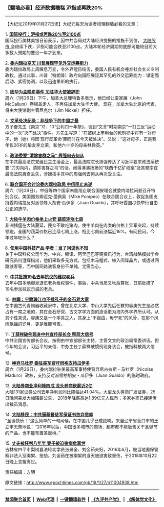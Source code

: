 ### 【翻墙必看】经济数据糟糕 沪指或再跌20%
------------------------

<p>
 【大纪元2019年01月27日讯】大纪元每天为读者梳理翻墙必看的文章：
</p>
<p>
 1.
 <b>
  <a href="http://www.epochtimes.com/gb/19/1/26/n11003875.htm" rel="noopener noreferrer" target="_blank">
   国际投行：沪指或再跌20%至2100点
  </a>
 </b>
 <br/>
 国际投行美林美银日前表示，因中共当局对大陆经济提振的措施不到位，
 <a href="http://www.epochtimes.com/gb/tag/%E5%A4%A7%E9%99%86%E8%82%A1%E5%B8%82.html">
  大陆股市
 </a>
 会继续下跌，沪指可能会跌至2100点。大陆本轮经济周期的底部可能较目前大多数人预期的要迟一年才到来。
</p>
<p>
 2.
 <b>
  <a href="http://www.epochtimes.com/gb/19/1/26/n11004848.htm" rel="noopener noreferrer" target="_blank">
   委内瑞拉变天 川普展现罕见外交运筹能力
  </a>
 </b>
 <br/>
 委内瑞拉政局上周瞬息万变，令外界瞠目结舌，委国人民有机会唾弃社会主义专制政权。通过此事，川普（特朗普）政府向国际展现其罕见的外交运筹能力：谋定而后动、紧密协调，以及迅速果断的执行。
</p>
<p>
 3.
 <b>
  <a href="http://www.epochtimes.com/gb/19/1/26/n11004706.htm" rel="noopener noreferrer" target="_blank">
   因华为孟晚舟事件 加驻华大使被辞职
  </a>
 </b>
 <br/>
 周六（1月26日）下午，加拿大总理特鲁多表示，他已经让麦家廉（John McCallum）卷铺盖走人，不再任加拿大驻华大使。 现在，加拿大驻北京的代表，将由大使馆副主管尼克尔（Jim Nickel）担任。
</p>
<p>
 4.
 <b>
  <a href="http://www.epochtimes.com/gb/19/1/25/n11000755.htm" rel="noopener noreferrer" target="_blank">
   文革处决纪录：非战争下的中国之最
  </a>
 </b>
 <br/>
 方子奋先生《南京“12．10”公判四十年祭》，谈到“文革”时期南京“一打三反”运动中的一次“灭门处决”事件。方先生写道：“在被绑上审判台的死刑犯中将有一对母子，他（她）将因‘现行反革命’罪同时在今天被处决”。又说：“这对母子，正是我年仅26岁的挚友李立荣，和他六十岁的母亲林舜英。”
</p>
<p>
 5.
 <b>
  <a href="http://www.epochtimes.com/gb/19/1/26/n11004347.htm" rel="noopener noreferrer" target="_blank">
   政法委要“清除害群之马” 周强何去何从
  </a>
 </b>
 <br/>
 在中共最高法院党组民主生活会上，最高法院院长周强传达了习近平要求政法系统要“刀刃向内，清除害群之马”的话。闹得沸沸扬扬的“陕西千亿矿权案”及其卷宗在最高法院离奇丢失，涉嫌插手其中的周强何去何从再次受关注。
</p>
<p>
 6.
 <b>
  <a href="http://www.epochtimes.com/gb/19/1/26/n11004660.htm" rel="noopener noreferrer" target="_blank">
   联合国开会讨论委内瑞拉政局 中俄阻止未遂
  </a>
 </b>
 <br/>
 周六（1月26日），中俄等四个国家未能阻止联合国安理会就委内瑞拉问题召开特别会议。美国国务卿迈克·蓬佩奥（Mike Pompeo）在联合国会议上，敦促各国支持委内瑞拉反对派领导人胡安·瓜伊多（Juan Guaido），并呼吁委国尽快举行自由公正的选举。
</p>
<p>
 7.
 <b>
  <a href="http://www.epochtimes.com/gb/19/1/26/n11004726.htm" rel="noopener noreferrer" target="_blank">
   大陆牛羊肉价格坐上火箭 蔬菜连涨七周
  </a>
 </b>
 <br/>
 非洲猪瘟在大陆蔓延，民众不敢吃猪肉，使牛羊肉在肉类的价格上异军突起，持续领跑。全国的蔬菜价格已连续七周上涨，相比七周前涨幅近16%。有网民问，今年过年吃什么？
</p>
<p>
 8.
 <b>
  <a href="http://www.epochtimes.com/gb/19/1/25/n11001382.htm" rel="noopener noreferrer" target="_blank">
   使用中国科技产品 学者：当了间谍也不知
  </a>
 </b>
 <br/>
 关于中国科技公司华为、中兴、腾讯、阿里巴巴等窃资讯行为，台湾战略模拟学会研究员何澄辉指出，他们采取多元方式，包括木马程式、植入间谍晶片，或透过网路骇客等，而中国网路骇客身份不单纯，尤需当心。
</p>
<p>
 9.
 <b>
  <a href="http://www.epochtimes.com/gb/19/1/26/n11004434.htm" rel="noopener noreferrer" target="_blank">
   中共批捕19名去年抗议的维权老兵
  </a>
 </b>
 <br/>
 去年中国多地爆发退伍老兵维权事件，事后，中共当局又秋后算账，日前批捕了19名参加抗议示威的老兵。
</p>
<p>
 10.
 <b>
  <a href="http://www.epochtimes.com/gb/19/1/26/n11004578.htm" rel="noopener noreferrer" target="_blank">
   林辉：宁跳珠江也不批孔子的金石界大家
  </a>
 </b>
 <br/>
 在中国古代青铜器收藏家中，曾在北京大学、中山大学先后任教的容庚先生是必然占有一席之地的，其在金石研究、古文字学方面的造诣更为海内外学界所认可。从其个性来说，容庚又是一个率真之人，其身上“不自由，毋宁死”的风骨，在那个风雨飘摇的岁月，更是难能可贵。
</p>
<p>
 11.
 <b>
  <a href="http://www.epochtimes.com/gb/19/1/26/n11004650.htm" rel="noopener noreferrer" target="_blank">
   丁薛祥破例现身中共宣传部长会 释两大信号
  </a>
 </b>
 <br/>
 中共全国宣传部长会议，按例由中宣部部长主持，主管文宣的政治局常委讲话。但今年的会议，习近平的亲信、中办主任丁薛祥破惯例现身该会，被指释放两大信号。
</p>
<p>
 12.
 <b>
  <a href="http://www.epochtimes.com/gb/19/1/27/n11004923.htm" rel="noopener noreferrer" target="_blank">
   唾弃马杜罗 委驻美军官吁同袍支持瓜伊多
  </a>
 </b>
 <br/>
 周六（1月26日），委内瑞拉驻美最高军事特使背弃尼古拉斯・马杜罗（Nicolas Maduro）政权，支持反对派领袖胡安・瓜伊多（Juan Guaido）的临时政府。
</p>
<p>
 13.
 <b>
  <a href="http://www.epochtimes.com/gb/19/1/26/n11004659.htm" rel="noopener noreferrer" target="_blank">
   大陆券商业净利降四成 龙头券商砍薪近2亿
  </a>
 </b>
 <br/>
 大陆131家证券公司去年净利润同比降幅达41.04%。大型龙头券商广发证券，25日晚间突发大幅降薪公告， 2018年降薪高达1.89亿元人民币；多家券商已接连传出裁员消息。
</p>
<p>
 14.
 <b>
  <a href="http://www.epochtimes.com/gb/19/1/26/n11003142.htm" rel="noopener noreferrer" target="_blank">
   大陆移民：中共逼基督徒写保证书放弃信仰
  </a>
 </b>
 <br/>
 “圣诞快乐！”这么简单的一句问候，在中国几乎已成绝响。来自辽宁省营口市的王立宇无奈地说：“2016年以后，中国很多城市的商场、超市都不能贩售关于圣诞节的产品，也不能布置圣诞树。”
</p>
<p>
 15.
 <b>
  <a href="http://www.epochtimes.com/gb/19/1/24/n10999596.htm" rel="noopener noreferrer" target="_blank">
   丈夫被枉判八年半 妻子被迫害病危离世
  </a>
 </b>
 <br/>
 吉林省四平市梨树县法轮功学员张景全、刘金茹夫妇，2016年6月，被当地国保警察非法入室绑架、抢劫。刘金茹在被绑架的当天被迫害致重伤，于2018年10月22日晚上含冤离世。
</p>
<p>
 责任编辑：方明
</p>

原文链接：http://www.epochtimes.com/gb/19/1/27/n11004938.htm


------------------------
#### [禁闻聚合首页](https://github.com/gfw-breaker/banned-news/blob/master/README.md) &nbsp;|&nbsp; [Web代理](https://github.com/gfw-breaker/open-proxy/blob/master/README.md) &nbsp;|&nbsp; [一键翻墙软件](https://github.com/gfw-breaker/nogfw/blob/master/README.md) &nbsp;|&nbsp; [《九评共产党》](https://github.com/gfw-breaker/9ping.md/blob/master/README.md#九评之一评共产党是什么) &nbsp;|&nbsp; [《解体党文化》](https://github.com/gfw-breaker/jtdwh.md/blob/master/README.md#绪论)